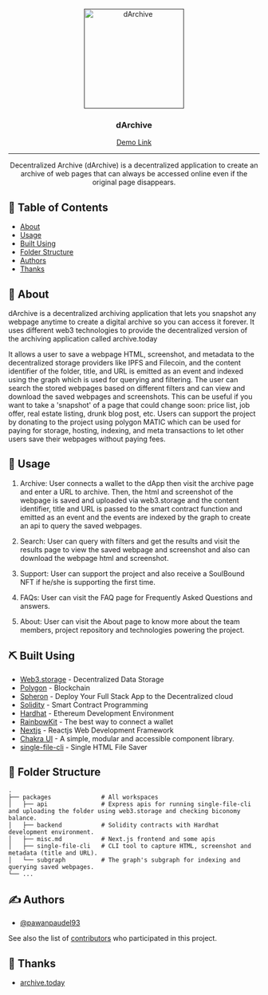 <p align="center">
  <a href="" rel="noopener">
 <img width=200px height=200px src="packages/frontend/public/logo.png" alt="dArchive"></a>
</p>

<h3 align="center">dArchive</h3> 
<p align="center"><a href="https://darchive.vercel.app/">Demo Link</a></p>

---

<p align="center"> Decentralized Archive (dArchive) is a decentralized application to create an archive of web pages that can always be accessed online even if the original page disappears.
    <br> 
</p>

## 📝 Table of Contents

- [About](#about)
- [Usage](#usage)
- [Built Using](#built_using)
- [Folder Structure](#packages)
- [Authors](#authors)
- [Thanks](#thanks)

## 🧐 About <a name = "about"></a>

dArchive is a decentralized archiving application that lets you snapshot any webpage anytime to create a digital archive so you can access it forever. It uses different web3 technologies to provide the decentralized version of the archiving application called archive.today

It allows a user to save a webpage HTML, screenshot, and metadata to the decentralized storage providers like IPFS and Filecoin, and the content identifier of the folder, title, and URL is emitted as an event and indexed using the graph which is used for querying and filtering. The user can search the stored webpages based on different filters and can view and download the saved webpages and screenshots. This can be useful if you want to take a 'snapshot' of a page that could change soon: price list, job offer, real estate listing, drunk blog post, etc. Users can support the project by donating to the project using polygon MATIC which can be used for paying for storage, hosting, indexing, and meta transactions to let other users save their webpages without paying fees.


## 🎈 Usage <a name="usage"></a>

1. Archive: User connects a wallet to the dApp then visit the archive page and enter a URL to archive. Then, the html and screenshot of the webpage is saved and uploaded via web3.storage and the content identifier, title and URL is passed to the smart contract function and emitted as an event and the events are indexed by the graph to create an api to query the saved webpages.


2. Search: User can query with filters and get the results and visit the results page to view the saved webpage and screenshot and also can download the webpage html and screenshot.


3. Support: User can support the project and also receive a SoulBound NFT if he/she is supporting the first time.


4. FAQs: User can visit the FAQ page for Frequently Asked Questions and answers.


5. About: User can visit the About page to know more about the team members, project repository and technologies powering the project.

## ⛏️ Built Using <a name = "built_using"></a>

- [Web3.storage](https://web3.storage/) - Decentralized Data Storage
- [Polygon](https://polygon.technology) - Blockchain
- [Spheron](https://spheron.network/) - Deploy Your Full Stack App to the Decentralized cloud
- [Solidity](https://docs.soliditylang.org/) -  Smart Contract Programming
- [Hardhat](https://hardhat.org/) - Ethereum Development Environment
- [RainbowKit](https://www.rainbowkit.com/) - The best way to connect a wallet
- [Nextjs](https://nextjs.org/) - Reactjs Web Development Framework
- [Chakra UI](https://chakra-ui.com/) - A simple, modular and accessible component library.
- [single-file-cli](https://github.com/gildas-lormeau/single-file-cli) - Single HTML File Saver

## 🧐 Folder Structure <a name = "packages"></a>
    .
    ├── packages              # All workspaces
    │   ├── api               # Express apis for running single-file-cli and uploading the folder using web3.storage and checking biconomy balance.
    │   ├── backend           # Solidity contracts with Hardhat development environment.
    │   ├── misc.md           # Next.js frontend and some apis
    │   ├── single-file-cli   # CLI tool to capture HTML, screenshot and metadata (title and URL).
    │   └── subgraph          # The graph's subgraph for indexing and querying saved webpages.
    └── ...

## ✍️ Authors <a name = "authors"></a>

- [@pawanpaudel93](https://github.com/pawanpaudel93)

See also the list of [contributors](https://github.com/pawanpaudel93/dArchive/contributors) who participated in this project.

## 🎉 Thanks <a name = "thanks"></a>
- [archive.today](https://archive.today)
